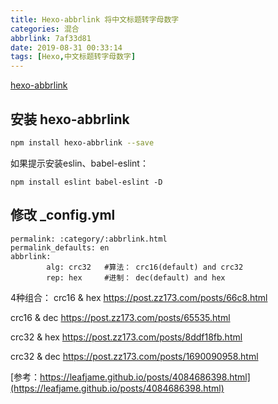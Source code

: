 ```yaml
---
title: Hexo-abbrlink 将中文标题转字母数字
categories: 混合
abbrlink: 7af33d81
date: 2019-08-31 00:33:14
tags: [Hexo,中文标题转字母数字]
---
```



[hexo-abbrlink](https://www.npmjs.com/package/hexo-abbrlink)

## 安装 hexo-abbrlink

``` bash
npm install hexo-abbrlink --save
```

如果提示安装eslin、babel-eslint：

``` base
npm install eslint babel-eslint -D
```

## 修改 _config.yml
```
permalink: :category/:abbrlink.html
permalink_defaults: en
abbrlink:
	    alg: crc32   #算法： crc16(default) and crc32
	    rep: hex     #进制： dec(default) and hex
```

4种组合：
crc16 & hex
https://post.zz173.com/posts/66c8.html

crc16 & dec
https://post.zz173.com/posts/65535.html

crc32 & hex
https://post.zz173.com/posts/8ddf18fb.html

crc32 & dec
https://post.zz173.com/posts/1690090958.html


[参考：https://leafjame.github.io/posts/4084686398.html](https://leafjame.github.io/posts/4084686398.html)